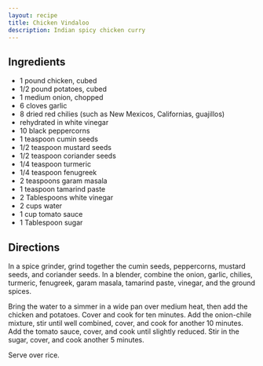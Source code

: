 ```yaml
---
layout: recipe
title: Chicken Vindaloo
description: Indian spicy chicken curry
---
```


## Ingredients

* 1 pound chicken, cubed
* 1/2 pound potatoes, cubed
* 1 medium onion, chopped
* 6 cloves garlic
* 8 dried red chilies (such as New Mexicos, Californias, guajillos)
* rehydrated in white vinegar
* 10 black peppercorns
* 1 teaspoon cumin seeds
* 1/2 teaspoon mustard seeds
* 1/2 teaspoon coriander seeds
* 1/4 teaspoon turmeric
* 1/4 teaspoon fenugreek
* 2 teaspoons garam masala
* 1 teaspoon tamarind paste
* 2 Tablespoons white vinegar
* 2 cups water
* 1 cup tomato sauce
* 1 Tablespoon sugar

## Directions

In a spice grinder, grind together the cumin seeds, peppercorns, mustard
seeds, and coriander seeds. In a blender, combine the onion, garlic,
chilies, turmeric, fenugreek, garam masala, tamarind paste, vinegar, and
the ground spices.

Bring the water to a simmer in a wide pan over medium heat, then add the
chicken and potatoes. Cover and cook for ten minutes. Add the
onion-chile mixture, stir until well combined, cover, and cook for
another 10 minutes. Add the tomato sauce, cover, and cook until slightly
reduced. Stir in the sugar, cover, and cook another 5 minutes.

Serve over rice.
